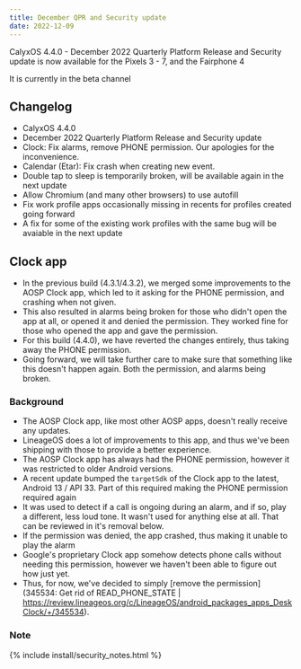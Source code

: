 ```yaml
---
title: December QPR and Security update
date: 2022-12-09
---
```


CalyxOS 4.4.0 - December 2022 Quarterly Platform Release and Security update is now available for the Pixels 3 - 7, and the Fairphone 4

It is currently in the beta channel

## Changelog
* CalyxOS 4.4.0
* December 2022 Quarterly Platform Release and Security update
* Clock: Fix alarms, remove PHONE permission. Our apologies for the inconvenience.
* Calendar (Etar): Fix crash when creating new event.
* Double tap to sleep is temporarily broken, will be available again in the next update
* Allow Chromium (and many other browsers) to use autofill
* Fix work profile apps occasionally missing in recents for profiles created going forward
* A fix for some of the existing work profiles with the same bug will be avaiable in the next update

## Clock app
* In the previous build (4.3.1/4.3.2), we merged some improvements to the AOSP Clock app, which led to it asking for the PHONE permission, and crashing when not given.
* This also resulted in alarms being broken for those who didn't open the app at all, or opened it and denied the permission. They worked fine for those who opened the app and gave the permission.
* For this build (4.4.0), we have reverted the changes entirely, thus taking away the PHONE permission.
* Going forward, we will take further care to make sure that something like this doesn't happen again. Both the permission, and alarms being broken.

### Background
* The AOSP Clock app, like most other AOSP apps, doesn't really receive any updates.
* LineageOS does a lot of improvements to this app, and thus we've been shipping with those to provide a better experience.
* The AOSP Clock app has always had the PHONE permission, however it was restricted to older Android versions.
* A recent update bumped the `targetSdk` of the Clock app to the latest, Android 13 / API 33. Part of this required making the PHONE permission required again
* It was used to detect if a call is ongoing during an alarm, and if so, play a different, less loud tone. It wasn't used for anything else at all. That can be reviewed in it's removal below.
* If the permission was denied, the app crashed, thus making it unable to play the alarm
* Google's proprietary Clock app somehow detects phone calls without needing this permission, however we haven't been able to figure out how just yet.
* Thus, for now, we've decided to simply [remove the permission](345534: Get rid of READ_PHONE_STATE | https://review.lineageos.org/c/LineageOS/android_packages_apps_DeskClock/+/345534).

### Note

{% include install/security_notes.html %}
